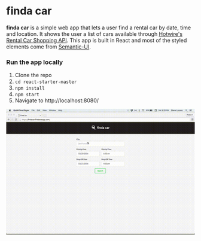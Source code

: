 # finda car

**finda car** is a simple web app that lets a user find a rental car by date, time and location. It shows the user a list of cars available through [Hotwire's Rental Car Shopping API](http://developer.hotwire.com/docs/Rental_Car_Shopping_API). This app is built in React and most of the styled elements come from [Semantic-UI](http://semantic-ui.com/).


### Run the app locally
1. Clone the repo
2. `cd react-starter-master`
2. `npm install`
3. `npm start`
4. Navigate to http://localhost:8080/

![](demo-findacar.gif)